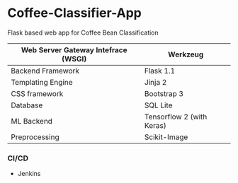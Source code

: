 # Coffee-Classifier-App
Flask based web app for Coffee Bean Classification


| Web Server Gateway Intefrace (WSGI) | Werkzeug                  |
|-------------------------------------|---------------------------|
| Backend Framework                   | Flask 1.1                 |
| Templating Engine                   | Jinja 2                   |
| CSS framework                       | Bootstrap 3               |
| Database                            | SQL Lite                  |
| ML Backend                          | Tensorflow 2 (with Keras) |
| Preprocessing                       | Scikit-Image              |

### CI/CD 
- Jenkins
